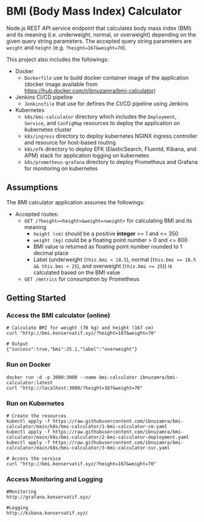 # BMI (Body Mass Index) Calculator
Node.js REST API service endpoint that calculates body mass index (BMI) and its meaning (i.e. underweight, normal, or overweight) depending on the given query string parameters. The accepted query string parameters are `weight` and `height` (e.g. `?height=167&weight=70`).


This project also includes the followings:
- Docker
  - `Dockerfile` use to build docker container image of the application (docker image available from https://hub.docker.com/r/ibnuzamra/bmi-calculator)
- Jenkins CI/CD pipeline
  - `Jenkinsfile` that use for defines the CI/CD pipeline using Jenkins
- Kubernetes
  - `k8s/bmi-calculator` directory which includes the `Deployment`, `Service`, and `ConfigMap` resources to deploy the application on kubernetes cluster
  - `k8s/ingress` directory to deploy kubernetes NGINX ingress controller and resource for host-based routing
  - `k8s/efk` directory to deploy EFK (ElasticSearch, Fluentd, Kibana, and APM) stack for application logging on kubernetes
  - `k8s/prometheus-grafana` directory to deploy Prometheus and Grafana for monitoring on kubernetes

## Assumptions

The BMI calculator application assumes the followings:
- Accepted routes:
  - `GET /?height=<height>&weight=<weight>` for calculating BMI and its meaning
    - `height (cm)` should be a positive **integer** >= 1 and <= 350
    - `weight (kg)` could be a floating point number > 0 and <= 800 
    - BMI value is returned as floating point number rounded to 1 decimal place
    - Label (underweight (`this.bmi < 18.5`), normal (`this.bmi >= 18.5 && this.bmi < 25`), and overweight (`this.bmi >= 25`)) is calculated based on the BMI value
  - `GET /metrics` for consumption by Prometheus

## Getting Started

### Access the BMI calculator (online)
```
# Calculate BMI for weight (70 kg) and height (167 cm)
curl "http://bmi.konservatif.xyz/?height=167&weight=70"

# Output
{"success":true,"bmi":25.1,"label":"overweight"}
```

### Run on Docker
```
docker run -d -p 3000:3000 --name bmi-calculator ibnuzamra/bmi-calculator:latest
curl "http://localhost:3000/?height=167&weight=70"
```

### Run on Kubernetes
```
# Create the resources
kubectl apply -f https://raw.githubusercontent.com/ibnuzamra/bmi-calculator/main/k8s/bmi-calculator/1-bmi-calculator-cm.yaml
kubectl apply -f https://raw.githubusercontent.com/ibnuzamra/bmi-calculator/main/k8s/bmi-calculator/2-bmi-calculator-deployment.yaml
kubectl apply -f https://raw.githubusercontent.com/ibnuzamra/bmi-calculator/main/k8s/bmi-calculator/3-bmi-calculator-svc.yaml

# Access the service
curl "http://bmi.konservatif.xyz/?height=167&weight=70"
```

### Access Monitoring and Logging
```
#Monitoring
http://grafana.konservatif.xyz/

#Logging
http://kibana.konservatif.xyz/
```

